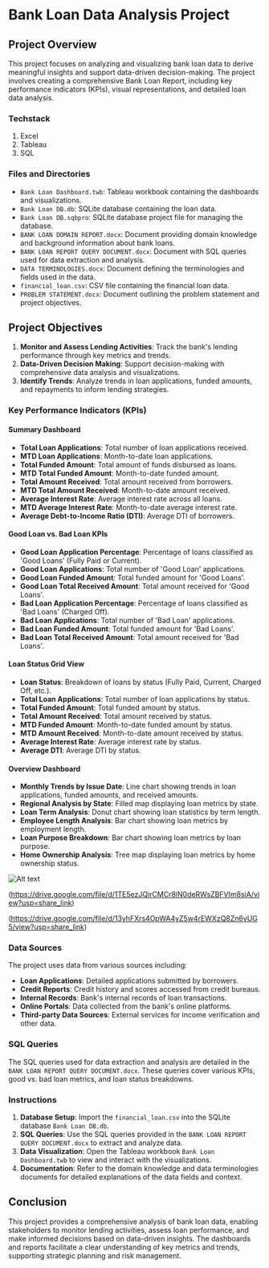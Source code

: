 # Bank Loan Data Analysis Project

## Project Overview

This project focuses on analyzing and visualizing bank loan data to derive meaningful insights and support data-driven decision-making. The project involves creating a comprehensive Bank Loan Report, including key performance indicators (KPIs), visual representations, and detailed loan data analysis.

### Techstack

1. Excel
2. Tableau
3. SQL

### Files and Directories

- `Bank Loan Dashboard.twb`: Tableau workbook containing the dashboards and visualizations.
- `Bank Loan DB.db`: SQLite database containing the loan data.
- `Bank Loan DB.sqbpro`: SQLite database project file for managing the database.
- `BANK LOAN DOMAIN REPORT.docx`: Document providing domain knowledge and background information about bank loans.
- `BANK LOAN REPORT QUERY DOCUMENT.docx`: Document with SQL queries used for data extraction and analysis.
- `DATA TERMINOLOGIES.docx`: Document defining the terminologies and fields used in the data.
- `financial_loan.csv`: CSV file containing the financial loan data.
- `PROBLEM STATEMENT.docx`: Document outlining the problem statement and project objectives.

## Project Objectives

1. **Monitor and Assess Lending Activities**: Track the bank's lending performance through key metrics and trends.
2. **Data-Driven Decision Making**: Support decision-making with comprehensive data analysis and visualizations.
3. **Identify Trends**: Analyze trends in loan applications, funded amounts, and repayments to inform lending strategies.

### Key Performance Indicators (KPIs)

#### Summary Dashboard

- **Total Loan Applications**: Total number of loan applications received.
- **MTD Loan Applications**: Month-to-date loan applications.
- **Total Funded Amount**: Total amount of funds disbursed as loans.
- **MTD Total Funded Amount**: Month-to-date funded amount.
- **Total Amount Received**: Total amount received from borrowers.
- **MTD Total Amount Received**: Month-to-date amount received.
- **Average Interest Rate**: Average interest rate across all loans.
- **MTD Average Interest Rate**: Month-to-date average interest rate.
- **Average Debt-to-Income Ratio (DTI)**: Average DTI of borrowers.

#### Good Loan vs. Bad Loan KPIs

- **Good Loan Application Percentage**: Percentage of loans classified as 'Good Loans' (Fully Paid or Current).
- **Good Loan Applications**: Total number of 'Good Loan' applications.
- **Good Loan Funded Amount**: Total funded amount for 'Good Loans'.
- **Good Loan Total Received Amount**: Total amount received for 'Good Loans'.
- **Bad Loan Application Percentage**: Percentage of loans classified as 'Bad Loans' (Charged Off).
- **Bad Loan Applications**: Total number of 'Bad Loan' applications.
- **Bad Loan Funded Amount**: Total funded amount for 'Bad Loans'.
- **Bad Loan Total Received Amount**: Total amount received for 'Bad Loans'.

#### Loan Status Grid View

- **Loan Status**: Breakdown of loans by status (Fully Paid, Current, Charged Off, etc.).
- **Total Loan Applications**: Total number of loan applications by status.
- **Total Funded Amount**: Total funded amount by status.
- **Total Amount Received**: Total amount received by status.
- **MTD Funded Amount**: Month-to-date funded amount by status.
- **MTD Amount Received**: Month-to-date amount received by status.
- **Average Interest Rate**: Average interest rate by status.
- **Average DTI**: Average DTI by status.

#### Overview Dashboard

- **Monthly Trends by Issue Date**: Line chart showing trends in loan applications, funded amounts, and received amounts.
- **Regional Analysis by State**: Filled map displaying loan metrics by state.
- **Loan Term Analysis**: Donut chart showing loan statistics by term length.
- **Employee Length Analysis**: Bar chart showing loan metrics by employment length.
- **Loan Purpose Breakdown**: Bar chart showing loan metrics by loan purpose.
- **Home Ownership Analysis**: Tree map displaying loan metrics by home ownership status.

![Alt text](https://drive.google.com/file/d/1-A9UrtP4nm8SR8gV79kKOnJ5eH2TySlh/view?usp=share_link)

(https://drive.google.com/file/d/1TE5ezJQirCMCr8lN0deRWsZBFVIm8siA/view?usp=share_link)

(https://drive.google.com/file/d/13yhFXrs4OpWA4yZ5w4rEWXzQ8Zn6yUG5/view?usp=share_link)

### Data Sources

The project uses data from various sources including:

- **Loan Applications**: Detailed applications submitted by borrowers.
- **Credit Reports**: Credit history and scores accessed from credit bureaus.
- **Internal Records**: Bank's internal records of loan transactions.
- **Online Portals**: Data collected from the bank's online platforms.
- **Third-party Data Sources**: External services for income verification and other data.

### SQL Queries

The SQL queries used for data extraction and analysis are detailed in the `BANK LOAN REPORT QUERY DOCUMENT.docx`. These queries cover various KPIs, good vs. bad loan metrics, and loan status breakdowns.

### Instructions

1. **Database Setup**: Import the `financial_loan.csv` into the SQLite database `Bank Loan DB.db`.
2. **SQL Queries**: Use the SQL queries provided in the `BANK LOAN REPORT QUERY DOCUMENT.docx` to extract and analyze data.
3. **Data Visualization**: Open the Tableau workbook `Bank Loan Dashboard.twb` to view and interact with the visualizations.
4. **Documentation**: Refer to the domain knowledge and data terminologies documents for detailed explanations of the data fields and context.

## Conclusion

This project provides a comprehensive analysis of bank loan data, enabling stakeholders to monitor lending activities, assess loan performance, and make informed decisions based on data-driven insights. The dashboards and reports facilitate a clear understanding of key metrics and trends, supporting strategic planning and risk management.
